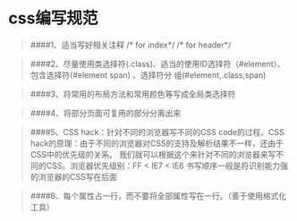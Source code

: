 # css编写规范

>####1、适当写好相关注释   /* for  index*/   /* for  header*/

>####2、尽量使用类选择符(.class)、适当的使用ID选择符（#element）、包含选择符(#element span) 、选择符分 组(#element,.class,span)  

>####3、将常用的布局方法和常用颜色等写成全局类选择符

>####4、将部分页面可复用的部分分离出来

>####5、CSS hack：针对不同的浏览器写不同的CSS code的过程。CSS hack的原理：由于不同的浏览器对CSS的支持及解析结果不一样，还由于CSS中的优先级的关系。 我们就可以根据这个来针对不同的浏览器来写不同的CSS。浏览器优先级别：FF < IE7 < IE6 书写顺序一般是将识别能力强的浏览器的CSS写在后面

>####6、每个属性占一行，而不要将全部属性写在一行。（善于使用格式化工具）